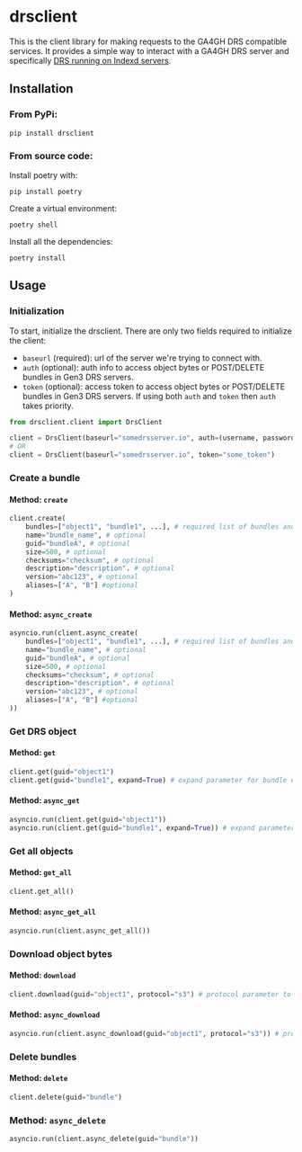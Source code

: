 drsclient
===
This is the client library for making requests to the GA4GH DRS compatible services. It provides a simple way to interact with a GA4GH DRS server and specifically [DRS running on Indexd servers](https://github.com/uc-cdis/indexd/blob/master/docs/drs.md).

## Installation
### From PyPi:
```
pip install drsclient
```
### From source code:
Install poetry with:
```
pip install poetry
```
Create a virtual environment:
```
poetry shell
```
Install all the dependencies:
```
poetry install
```

## Usage
### Initialization
To start, initialize the drsclient. There are only two fields required to initialize the client:
- `baseurl` (required): url of the server we're trying to connect with.
- `auth` (optional): auth info to access object bytes or POST/DELETE bundles in Gen3 DRS servers.
- `token` (optional): access token to access object bytes or POST/DELETE bundles in Gen3 DRS servers.
If using both `auth` and `token` then `auth` takes priority.
```python
from drsclient.client import DrsClient

client = DrsClient(baseurl="somedrsserver.io", auth=(username, password))
# OR
client = DrsClient(baseurl="somedrsserver.io", token="some_token")

```

### Create a bundle
#### Method: `create`
```python
client.create(
    bundles=["object1", "bundle1", ...], # required list of bundles and objects to bundle
    name="bundle_name", # optional
    guid="bundleA", # optional
    size=500, # optional
    checksums="checksum", # optional
    description="description". # optional
    version="abc123", # optional
    aliases=["A", "B"] #optional
)
```

#### Method: `async_create`
```python
asyncio.run(client.async_create(
    bundles=["object1", "bundle1", ...], # required list of bundles and objects to bundle
    name="bundle_name", # optional
    guid="bundleA", # optional
    size=500, # optional
    checksums="checksum", # optional
    description="description". # optional
    version="abc123", # optional
    aliases=["A", "B"] #optional
))
```

### Get DRS object
#### Method: `get`
```python
client.get(guid="object1")
client.get(guid="bundle1", expand=True) # expand parameter for bundle expansion
```

#### Method: `async_get`
```python
asyncio.run(client.get(guid="object1"))
asyncio.run(client.get(guid="bundle1", expand=True)) # expand parameter for bundle expansion
```

### Get all objects
#### Method: `get_all`
```python
client.get_all()
```

#### Method: `async_get_all`
```python
asyncio.run(client.async_get_all())
```

### Download object bytes
#### Method: `download`
```python
client.download(guid="object1", protocol="s3") # protocol parameter to specify cloud storage type
```

#### Method: `async_download`
```python
asyncio.run(client.async_download(guid="object1", protocol="s3")) # protocol parameter to specify cloud storage type
```

### Delete bundles
#### Method: `delete`
```python
client.delete(guid="bundle")
```

### Method: `async_delete`
```python
asyncio.run(client.async_delete(guid="bundle"))
```
